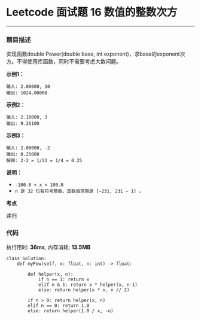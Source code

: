 # Leetcode 面试题 16 数值的整数次方
***
### 题目描述

实现函数double Power(double base, int exponent)，求base的exponent次方。不得使用库函数，同时不需要考虑大数问题。


**示例1：**    

	输入: 2.00000, 10
	输出: 1024.00000
	
**示例2：**

	输入: 2.10000, 3
	输出: 9.26100

**示例3：**

	输入: 2.00000, -2
	输出: 0.25000
	解释: 2-2 = 1/22 = 1/4 = 0.25

**说明：**

* `-100.0 < x < 100.0`
* `n 是 32 位有符号整数，其数值范围是 [−231, 231 − 1] 。`


**考点**

递归


### 代码
执行用时: **36ms**, 内存消耗: **13.5MB**

```
class Solution:
    def myPow(self, x: float, n: int) -> float:
        
        def helper(x, n):
            if n == 1: return x
            elif n & 1: return x * helper(x, n-1)
            else: return helper(x * x, n // 2)
            
        if n > 0: return helper(x, n)
        elif n == 0: return 1.0
        else: return helper(1.0 / x, -n)
```








